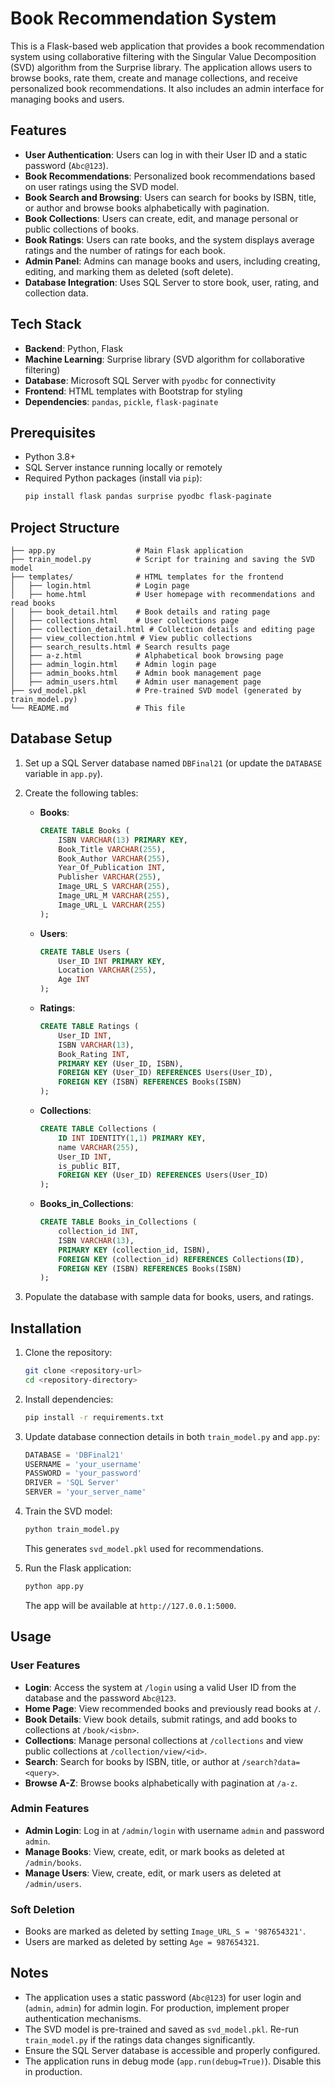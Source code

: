 # Book Recommendation System

This is a Flask-based web application that provides a book recommendation system using collaborative filtering with the Singular Value Decomposition (SVD) algorithm from the Surprise library. The application allows users to browse books, rate them, create and manage collections, and receive personalized book recommendations. It also includes an admin interface for managing books and users.

## Features

- **User Authentication**: Users can log in with their User ID and a static password (`Abc@123`).
- **Book Recommendations**: Personalized book recommendations based on user ratings using the SVD model.
- **Book Search and Browsing**: Users can search for books by ISBN, title, or author and browse books alphabetically with pagination.
- **Book Collections**: Users can create, edit, and manage personal or public collections of books.
- **Book Ratings**: Users can rate books, and the system displays average ratings and the number of ratings for each book.
- **Admin Panel**: Admins can manage books and users, including creating, editing, and marking them as deleted (soft delete).
- **Database Integration**: Uses SQL Server to store book, user, rating, and collection data.

## Tech Stack

- **Backend**: Python, Flask
- **Machine Learning**: Surprise library (SVD algorithm for collaborative filtering)
- **Database**: Microsoft SQL Server with `pyodbc` for connectivity
- **Frontend**: HTML templates with Bootstrap for styling
- **Dependencies**: `pandas`, `pickle`, `flask-paginate`

## Prerequisites

- Python 3.8+
- SQL Server instance running locally or remotely
- Required Python packages (install via `pip`):
  ```bash
  pip install flask pandas surprise pyodbc flask-paginate
  ```

## Project Structure

```
├── app.py                  # Main Flask application
├── train_model.py          # Script for training and saving the SVD model
├── templates/              # HTML templates for the frontend
│   ├── login.html          # Login page
│   ├── home.html           # User homepage with recommendations and read books
│   ├── book_detail.html    # Book details and rating page
│   ├── collections.html    # User collections page
│   ├── collection_detail.html # Collection details and editing page
│   ├── view_collection.html # View public collections
│   ├── search_results.html # Search results page
│   ├── a-z.html            # Alphabetical book browsing page
│   ├── admin_login.html    # Admin login page
│   ├── admin_books.html    # Admin book management page
│   ├── admin_users.html    # Admin user management page
├── svd_model.pkl           # Pre-trained SVD model (generated by train_model.py)
└── README.md               # This file
```

## Database Setup

1. Set up a SQL Server database named `DBFinal21` (or update the `DATABASE` variable in `app.py`).
2. Create the following tables:
   - **Books**:
     ```sql
     CREATE TABLE Books (
         ISBN VARCHAR(13) PRIMARY KEY,
         Book_Title VARCHAR(255),
         Book_Author VARCHAR(255),
         Year_Of_Publication INT,
         Publisher VARCHAR(255),
         Image_URL_S VARCHAR(255),
         Image_URL_M VARCHAR(255),
         Image_URL_L VARCHAR(255)
     );
     ```
   - **Users**:
     ```sql
     CREATE TABLE Users (
         User_ID INT PRIMARY KEY,
         Location VARCHAR(255),
         Age INT
     );
     ```
   - **Ratings**:
     ```sql
     CREATE TABLE Ratings (
         User_ID INT,
         ISBN VARCHAR(13),
         Book_Rating INT,
         PRIMARY KEY (User_ID, ISBN),
         FOREIGN KEY (User_ID) REFERENCES Users(User_ID),
         FOREIGN KEY (ISBN) REFERENCES Books(ISBN)
     );
     ```
   - **Collections**:
     ```sql
     CREATE TABLE Collections (
         ID INT IDENTITY(1,1) PRIMARY KEY,
         name VARCHAR(255),
         User_ID INT,
         is_public BIT,
         FOREIGN KEY (User_ID) REFERENCES Users(User_ID)
     );
     ```
   - **Books_in_Collections**:
     ```sql
     CREATE TABLE Books_in_Collections (
         collection_id INT,
         ISBN VARCHAR(13),
         PRIMARY KEY (collection_id, ISBN),
         FOREIGN KEY (collection_id) REFERENCES Collections(ID),
         FOREIGN KEY (ISBN) REFERENCES Books(ISBN)
     );
     ```

3. Populate the database with sample data for books, users, and ratings.

## Installation

1. Clone the repository:
   ```bash
   git clone <repository-url>
   cd <repository-directory>
   ```

2. Install dependencies:
   ```bash
   pip install -r requirements.txt
   ```

3. Update database connection details in both `train_model.py` and `app.py`:
   ```python
   DATABASE = 'DBFinal21'
   USERNAME = 'your_username'
   PASSWORD = 'your_password'
   DRIVER = 'SQL Server'
   SERVER = 'your_server_name'
   ```

4. Train the SVD model:
   ```bash
   python train_model.py
   ```
   This generates `svd_model.pkl` used for recommendations.

5. Run the Flask application:
   ```bash
   python app.py
   ```
   The app will be available at `http://127.0.0.1:5000`.

## Usage

### User Features
- **Login**: Access the system at `/login` using a valid User ID from the database and the password `Abc@123`.
- **Home Page**: View recommended books and previously read books at `/`.
- **Book Details**: View book details, submit ratings, and add books to collections at `/book/<isbn>`.
- **Collections**: Manage personal collections at `/collections` and view public collections at `/collection/view/<id>`.
- **Search**: Search for books by ISBN, title, or author at `/search?data=<query>`.
- **Browse A-Z**: Browse books alphabetically with pagination at `/a-z`.

### Admin Features
- **Admin Login**: Log in at `/admin/login` with username `admin` and password `admin`.
- **Manage Books**: View, create, edit, or mark books as deleted at `/admin/books`.
- **Manage Users**: View, create, edit, or mark users as deleted at `/admin/users`.

### Soft Deletion
- Books are marked as deleted by setting `Image_URL_S = '987654321'`.
- Users are marked as deleted by setting `Age = 987654321`.

## Notes

- The application uses a static password (`Abc@123`) for user login and (`admin`, `admin`) for admin login. For production, implement proper authentication mechanisms.
- The SVD model is pre-trained and saved as `svd_model.pkl`. Re-run `train_model.py` if the ratings data changes significantly.
- Ensure the SQL Server database is accessible and properly configured.
- The application runs in debug mode (`app.run(debug=True)`). Disable this in production.

